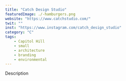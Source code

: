 ```yaml
---
title: "Catch Design Studio"
featuredImage: ./-hamburgers.png
website: "https://www.catchstudio.com/"
twit: ""
inst: "https://www.instagram.com/catch_design_studio"
category: "C"
tags:
    - Capitol Hill
    - small
    - architecture
    - branding
    - environmental
---
```


Description

